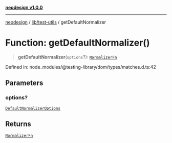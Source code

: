 [**neodesign v1.0.0**](../../../README.md)

***

[neodesign](../../../modules.md) / [lib/test-utils](../README.md) / getDefaultNormalizer

# Function: getDefaultNormalizer()

> **getDefaultNormalizer**(`options`?): [`NormalizerFn`](../type-aliases/NormalizerFn.md)

Defined in: node\_modules/@testing-library/dom/types/matches.d.ts:42

## Parameters

### options?

[`DefaultNormalizerOptions`](../interfaces/DefaultNormalizerOptions.md)

## Returns

[`NormalizerFn`](../type-aliases/NormalizerFn.md)
